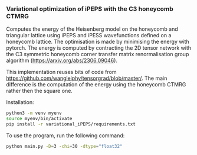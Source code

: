 

### Variational optimization of iPEPS with the C3 honeycomb CTMRG

Computes the energy of the Heisenberg model on the honeycomb and triangular lattice using iPEPS and iPESS wavefunctions defined on a honeycomb lattice. The optimisation is made by minimising the energy with pytorch. The energy is computed by contracting the 2D tensor network with the C3 symmetric honeycomb corner transfer matrix renormalisation group algorithm (https://arxiv.org/abs/2306.09046).

This implementation reuses bits of code from https://github.com/wangleiphy/tensorgrad/blob/master/. The main difference is the computation of the energy using the honeycomb CTMRG rather then the square one.
 
Installation:

```bash
python3 -m venv myenv
source myenv/bin/activate
pip install -r variational_iPEPS/requirements.txt
```

To use the program, run the following command:
```bash
python main.py -D=3 -chi=30 -dtype="float32"
``` 


